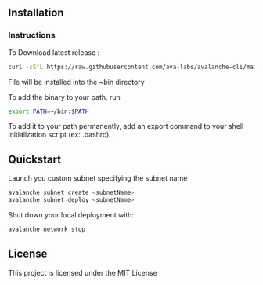 ## Installation


### Instructions

To Download latest release :

```sh
curl -sSfL https://raw.githubusercontent.com/ava-labs/avalanche-cli/main/scripts/install.sh | sh -s
```

File will be installed into the ~bin directory

To add the binary to your path, run

```sh
export PATH=~/bin:$PATH
```

To add it to your path permanently, add an export command to your shell initialization script (ex: .bashrc).


## Quickstart

Launch you custom subnet specifying the subnet name

```bash
avalanche subnet create <subnetName>
avalanche subnet deploy <subnetName>
```

Shut down your local deployment with:

```bash
avalanche network stop
```


## License

This project is licensed under the MIT License
